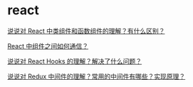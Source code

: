 # react

[说说对 React 中类组件和函数组件的理解？有什么区别？](<../../资料/web-interview/docs/React/class_function component.md>)

[React 中组件之间如何通信？](../../资料/web-interview/docs/React/communication.md)

[说说对 React Hooks 的理解？解决了什么问题？](<../../资料/web-interview/docs/React/React Hooks.md>)

[说说对 Redux 中间件的理解？常用的中间件有哪些？实现原理？](<../../资料/web-interview/docs/React/Redux Middleware.md>)
